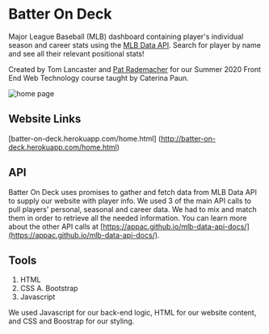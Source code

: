 # Batter On Deck
Major League Baseball (MLB) dashboard containing player's individual season and career stats using the [MLB Data API](https://appac.github.io/mlb-data-api-docs/). Search for player by name and see all their relevant positional stats!

Created by Tom Lancaster and [Pat Rademacher](https://github.com/PatRademacher) for our Summer 2020 Front End Web Technology course taught by Caterina Paun.

![home page](images/home.png)

## Website Links
[batter-on-deck.herokuapp.com/home.html] (http://batter-on-deck.herokuapp.com/home.html)

## API
Batter On Deck uses promises to gather and fetch data from MLB Data API to supply our website with player info. We used 3 of the main API calls to pull players' personal, seasonal and career data. We had to mix and match them in order to retrieve all the needed information. You can learn more about the other API calls at [https://appac.github.io/mlb-data-api-docs/](https://appac.github.io/mlb-data-api-docs/).

## Tools
1. HTML
2. CSS
    A. Bootstrap
3. Javascript

We used Javascript for our back-end logic, HTML for our website content, and CSS and Boostrap for our styling.




